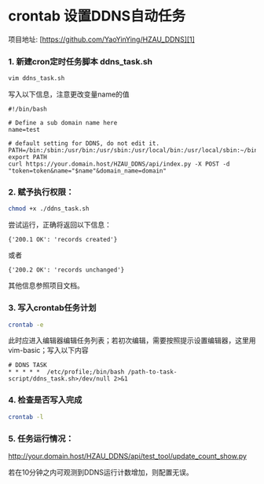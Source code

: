 


# crontab 设置DDNS自动任务
项目地址: [https://github.com/YaoYinYing/HZAU_DDNS][1]

### 1. 新建cron定时任务脚本 ddns_task.sh

``` bash
vim ddns_task.sh

```

写入以下信息，注意更改变量name的值

``` vim
#!/bin/bash

# Define a sub domain name here
name=test

# default setting for DDNS, do not edit it.
PATH=/bin:/sbin:/usr/bin:/usr/sbin:/usr/local/bin:/usr/local/sbin:~/bin
export PATH
curl https://your.domain.host/HZAU_DDNS/api/index.py -X POST -d "token=token&name="$name"&domain_name=domain"

```

### 2. 赋予执行权限：

``` bash
chmod +x ./ddns_task.sh
```
尝试运行，正确将返回以下信息：

``` html_response
{'200.1 OK': 'records created'}
```
或者
``` html_response
{'200.2 OK': 'records unchanged'}
```
其他信息参照项目文档。

### 3. 写入crontab任务计划

``` bash
crontab -e
```

此时应进入编辑器编辑任务列表；若初次编辑，需要按照提示设置编辑器，这里用vim-basic；写入以下内容

``` vim
# DDNS TASK 
* * * * *  /etc/profile;/bin/bash /path-to-task-script/ddns_task.sh>/dev/null 2>&1
```

### 4. 检查是否写入完成

``` bash
crontab -l
```

### 5. 任务运行情况：
http://your.domain.host/HZAU_DDNS/api/test_tool/update_count_show.py

若在10分钟之内可观测到DDNS运行计数增加，则配置无误。

[1]: https://github.com/YaoYinYing/HZAU_DDNS
